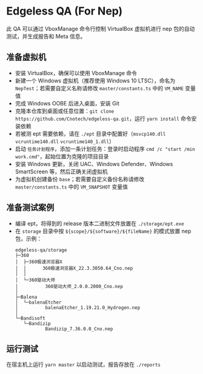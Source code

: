 # Edgeless QA (For Nep)

此 QA 可以通过 VboxManage 命令行控制 VirtualBox 虚拟机进行 nep 包的自动测试，并生成报告和 Meta 信息。

## 准备虚拟机

- 安装 VirtualBox，确保可以使用 VboxManage 命令
- 新建一个 Windows 虚拟机（推荐使用 Windows 10 LTSC），命名为 `NepTest`；若需要自定义名称请修改 `master/constants.ts` 中的 `VM_NAME` 变量值
- 完成 Windows OOBE 后进入桌面，安装 Git
- 克隆本仓库到桌面或任意位置：`git clone https://github.com/Cnotech/edgeless-qa.git`，运行 `yarn install` 命令安装依赖
- 若被测 ept 需要依赖，请在 `./ept` 目录中配置好（`msvcp140.dll` `vcruntime140.dll` `vcruntime140_1.dll`）
- 启动 `任务计划程序`，添加一条计划任务：登录时启动程序 `cmd /c "start /min work.cmd"`，起始位置为克隆的项目目录
- 安装 Windows 更新，关闭 UAC、Windows Defender、Windows SmartScreen 等，然后正确关闭虚拟机
- 为虚拟机创建备份 `base`；若需要自定义备份名称请修改 `master/constants.ts` 中的 `VM_SNAPSHOT` 变量值

## 准备测试案例

- 编译 ept，将得到的 release 版本二进制文件放置在 `./storage/ept.exe`
- 在 `storage` 目录中按 `${scope}/${software}/${fileName}` 的模式放置 nep 包，示例：
  ```
  edgeless-qa/storage
  ├─360
  │  ├─360极速浏览器X
  │  │      360极速浏览器X_22.3.3050.64_Cno.nep
  │  │
  │  └─360驱动大师
  │          360驱动大师_2.0.0.2000_Cno.nep
  │
  ├─Balena
  │  └─balenaEtcher
  │          balenaEtcher_1.19.21.0_Hydrogen.nep
  │
  └─Bandisoft
     └─Bandizip
             Bandizip_7.36.0.0_Cno.nep
  ```

## 运行测试

在宿主机上运行 `yarn master` 以启动测试，报告存放在 `./reports`
